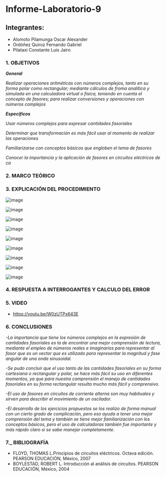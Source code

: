 # Informe-Laboratorio-9

## Integrantes:

  * Alomoto Pilamunga Oscar Alexander
  * Ordóñez Quiroz Fernando Gabriel
  * Pilataxi Constante Luis Jairo

### 1. OBJETIVOS

***General***

*Realizar operaciones aritméticas con números complejos, tanto en su forma polar como rectangular; mediante cálculos de froma analítica y simulada en 
una calculadora virtual o física, teniendo en cuenta el concepto de fasores; para realizar conversiones y operaciones con números complejos*

***Especificos*** 

*Usar números complejos para expresar cantidades fasoriales*

*Determinar que transformación es más fácil usar al momento de realizar las operaciones*

*Familiarizarse con conceptos básicos que engloben el tema de fasores*

*Conocer la importancia y la aplicación de fasores en circuitos eléctricos de ca*

### 2. MARCO TEÓRICO


### 3. EXPLICACIÓN DEL PROCEDIMIENTO

![image](https://user-images.githubusercontent.com/116705680/221159678-50b902e7-ac16-464f-b3ae-331ee709d0a0.png)

![image](https://user-images.githubusercontent.com/116705680/221159743-ad4e20f1-05dc-48d0-a42b-c319bbae4756.png)

![image](https://user-images.githubusercontent.com/116705680/221159768-41ec2eac-9d4f-443e-a518-a03ef2912b3d.png)

![image](https://user-images.githubusercontent.com/116705680/221159824-c85925a3-2554-4840-a51d-e7c581a83ed1.png)

![image](https://user-images.githubusercontent.com/116705680/221159876-61b7b56f-a0c4-4f4a-b875-91bc195ceb15.png)

![image](https://user-images.githubusercontent.com/116705680/221159906-a9998131-2d98-47ad-bf46-ef62e124f8f2.png)

![image](https://user-images.githubusercontent.com/116705680/221159948-ec0b102b-4704-4520-96af-2f43585ae44b.png)

![image](https://user-images.githubusercontent.com/116705680/221159986-b75ca46d-02db-4952-a304-aef7113631f0.png)

![image](https://user-images.githubusercontent.com/116705680/221164088-788c809f-4c85-4f93-9dfe-56b774d70b44.png)


### 4. RESPUESTA A INTERROGANTES Y CALCULO DEL ERROR


### 5. VIDEO

- https://youtu.be/W0zUTPx643E

### 6. CONCLUSIONES

*-La importancia que tiene los números complejos en la expresión de cantidades fasoriales es la de encontrar una mejor comprensión de lectura, mediante el empleo de números reales e imaginarios para representar al fasor que es un vector que es utilizado para representar la magnitud y fase angular de una onda sinusoidal.*

*-Se pudo concluir que el uso tanto de las cantidades fasoriales en su forma cartesiana o rectangular y polar, se hace más fácil su uso en diferentes momentos, ya que para nuestra comprensión el manejo de cantidades fasoriales en su forma rectangular resulta mucho más fácil y comprensivo.* 

*-El uso de fasores en circuitos de corriente alterna son muy habituales y sirven para describir el movimiento de un oscilador.*

*-El desarrollo de los ejercicios propuestos se los realizo de forma manual con un cierto grado de complicación, pero eso ayuda a tener una mejor comprensión del tema y también se tiene mejor familiarización con los conceptos básicos, pero el uso de calculadoras también fue importante y más rápido claro si se sabe manejar completamente.*


### 7._ BIBLIOGRAFÍA

- FLOYD, THOMAS L.Principios de circuitos eléctricos. Octava edición. PEARSON EDUCACIÓN, México, 2007
- BOYLESTAD, ROBERT L. Introducción al análisis de circuitos. PEARSON EDUCACIÓN, México, 2004
